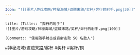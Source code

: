 ```yaml
---
Icon: "![[图片/游戏攻略/神秘海域/盗贼末路/奖杯/奔行的射手.png|30]]"
---
```

```ad-common-bronze-trophy
title: (Title:: "奔行的射手")
![[图片/游戏攻略/神秘海域/盗贼末路/奖杯/奔行的射手.png|100]]

(Comment:: "使用随手射击或盲射击败 50 名敌人")
```

#神秘海域/盗贼末路/奖杯 #奖杯 #奖杯/铜
